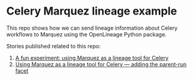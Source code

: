 # Celery Marquez lineage example
This repo shows how we can send lineage information about Celery
workflows to Marquez using the OpenLineage Python package.

Stories published related to this repo:
1. [A fun experiment: using Marquez as a lineage tool for Celery](https://blog.det.life/a-fun-experiment-using-marquez-as-a-lineage-tool-for-celery-ec15a5bf952f)
2. [Using Marquez as a lineage tool for Celery — adding the parent-run facet](https://medium.com/@MarinAgli1/using-marquez-as-a-lineage-tool-for-celery-adding-the-parent-run-facet-3f80fa0afe99)
